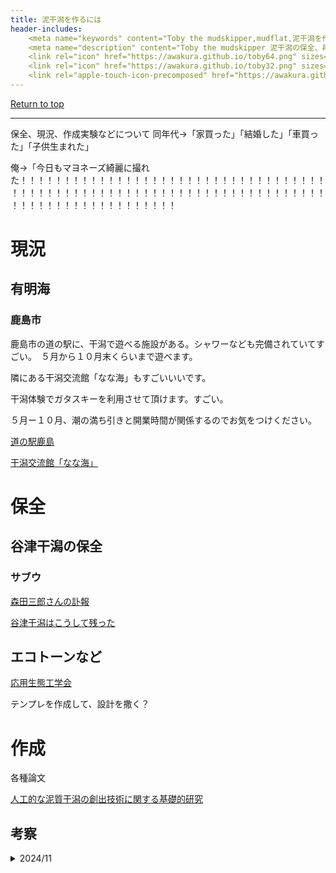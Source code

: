 ```yaml
---
title: 泥干潟を作るには
header-includes:
	<meta name="keywords" content="Toby the mudskipper,mudflat,泥干潟を作る" />
	<meta name="description" content="Toby the mudskipper 泥干潟の保全、再生、あわよくば作成" />
	<link rel="icon" href="https://awakura.github.io/toby64.png" sizes="64x64" type="image/png" /> 
	<link rel="icon" href="https://awakura.github.io/toby32.png" sizes="32x32" type="image/png" />  
	<link rel="apple-touch-icon-precomposed" href="https://awakura.github.io/toby150.png" />
---
```


[Return to top](https://awakura.github.io/)

___

保全、現況、作成実験などについて
同年代→「家買った」「結婚した」「車買った」「子供生まれた」

俺→「今日もマヨネーズ綺麗に撮れた！！！！！！！！！！！！！！！！！！！！！！！！！！！！！！！！！！！！！！！！！！！！！！！！！！！！！！！！！！！！！！！！！！！！！！！！！！！！！！！！！！！！！！！！！！



# 現況

## 有明海


### 鹿島市

鹿島市の道の駅に、干潟で遊べる施設がある。シャワーなども完備されていてすごい。　５月から１０月末くらいまで遊べます。

隣にある干潟交流館「なな海」もすごいいいです。

干潟体験でガタスキーを利用させて頂けます。すごい。

５月ー１０月、潮の満ち引きと開業時間が関係するのでお気をつけください。


[道の駅鹿島](http://michinoekikashima.jp/main/30.html)

[干潟交流館「なな海」](https://saga-kashima-kankou.com/spot/1138)


# 保全


## 谷津干潟の保全

### サブウ


[森田三郎さんの訃報](http://syrinxmm.cocolog-nifty.com/syrinx/2021/12/post-32e803.html)

[谷津干潟はこうして残った](http://www.sanbanze.shizen2.jp/nakayama06.html)


## エコトーンなど

[応用生態工学会](https://www.ecesj.com/index.html)

テンプレを作成して、設計を撒く？


# 作成


各種論文

[人工的な泥質干潟の創出技術に関する基礎的研究](https://www.jstage.jst.go.jp/article/prooe1986/20/0/20_0_995/_pdf/-char/ja)


## 考察


<details>
<summary>2024/11</summary>
<pre>
</pre>
</details>






